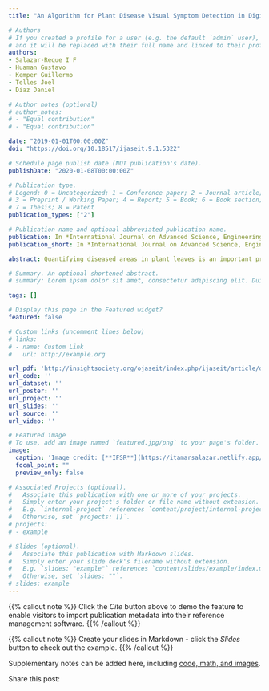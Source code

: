 ```yaml
---
title: "An Algorithm for Plant Disease Visual Symptom Detection in Digital Images Based on Superpixels"

# Authors
# If you created a profile for a user (e.g. the default `admin` user), write the username (folder name) here 
# and it will be replaced with their full name and linked to their profile.
authors:
- Salazar-Reque I F
- Huaman Gustavo
- Kemper Guillermo
- Telles Joel
- Diaz Daniel

# Author notes (optional)
# author_notes:
# - "Equal contribution"
# - "Equal contribution"

date: "2019-01-01T00:00:00Z"
doi: "https://doi.org/10.18517/ijaseit.9.1.5322"

# Schedule page publish date (NOT publication's date).
publishDate: "2020-01-08T00:00:00Z"

# Publication type.
# Legend: 0 = Uncategorized; 1 = Conference paper; 2 = Journal article;
# 3 = Preprint / Working Paper; 4 = Report; 5 = Book; 6 = Book section;
# 7 = Thesis; 8 = Patent
publication_types: ["2"]

# Publication name and optional abbreviated publication name.
publication: In *International Journal on Advanced Science, Engineering and Information Technology*
publication_short: In *International Journal on Advanced Science, Engineering and Information Technology*

abstract: Quantifying diseased areas in plant leaves is an important procedure in agriculture, as it contributes to crop monitoring and decision-making for crop protection. It is, however, a time-consuming and very subjective manual procedure whose automation is, therefore, highly expected. This work proposes a new method for the automatic segmentation of diseased leaf areas. The method used the Simple Linear Iterative Clustering (SLIC) algorithm to group similar-color pixels together into regions called superpixels. The color features of superpixel clusters were used to train artificial neural networks (ANNs) for the classification of superpixels as healthy or not healthy. These network parameters were heuristically tuned by choosing the network with the best classification performance to obtain the automatic segmentation of the diseased areas. The performance of the classifier was measured by comparing its automatic segmentations with those manually made from a database with public and private images divided into nine groups by visual symptom and plant. The mean error of the area obtained was always below 11%, and the average F-score was 0.67, which is higher than that found by the other two approaches reported in the literature (0.57 and 0.58) and used here for comparison.

# Summary. An optional shortened abstract.
# summary: Lorem ipsum dolor sit amet, consectetur adipiscing elit. Duis posuere tellus ac convallis placerat. Proin tincidunt magna sed ex sollicitudin condimentum.

tags: []

# Display this page in the Featured widget?
featured: false

# Custom links (uncomment lines below)
# links:
# - name: Custom Link
#   url: http://example.org

url_pdf: 'http://insightsociety.org/ojaseit/index.php/ijaseit/article/download/5322/pdf_1015'
url_code: ''
url_dataset: ''
url_poster: ''
url_project: ''
url_slides: ''
url_source: ''
url_video: ''

# Featured image
# To use, add an image named `featured.jpg/png` to your page's folder. 
image:
  caption: 'Image credit: [**IFSR**](https://itamarsalazar.netlify.app/)'
  focal_point: ""
  preview_only: false

# Associated Projects (optional).
#   Associate this publication with one or more of your projects.
#   Simply enter your project's folder or file name without extension.
#   E.g. `internal-project` references `content/project/internal-project/index.md`.
#   Otherwise, set `projects: []`.
# projects:
# - example

# Slides (optional).
#   Associate this publication with Markdown slides.
#   Simply enter your slide deck's filename without extension.
#   E.g. `slides: "example"` references `content/slides/example/index.md`.
#   Otherwise, set `slides: ""`.
# slides: example
---
```


{{% callout note %}}
Click the *Cite* button above to demo the feature to enable visitors to import publication metadata into their reference management software.
{{% /callout %}}

{{% callout note %}}
Create your slides in Markdown - click the *Slides* button to check out the example.
{{% /callout %}}

Supplementary notes can be added here, including [code, math, and images](https://wowchemy.com/docs/writing-markdown-latex/).

Share this post:
